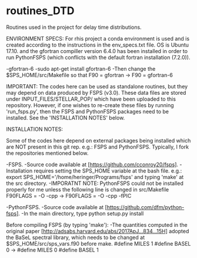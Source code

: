 # routines_DTD
Routines used in the project for delay time distributions.

ENVIRONMENT SPECS:
  For rhis project a conda environment is used and is created
  according to the instructions in the env_specs.txt file.
  OS is Ubuntu 17.10. and the gfortran compiller version 6.4.0
  has been installed in order to run PythonFSPS (which
  conflicts with the default fortran installation (7.2.0)).

  -gfortran-6
    -sudo apt-get install gfortran-6
    -Then change the $SPS_HOME/src/Makefile so that
     F90 = gfortran -> F90 = gfortran-6

IMPORTANT:
  The codes here can be used as standalone routines, but they
  may depend on data produced by FSPS (v3.0). These data files
  are stored under INPUT_FILES/STELLAR_POP/ which have been
  uploaded to this repository. However, if one wishes to
  re-create these files by running 'run_fsps.py', then
  the FSPS and PythonFSPS packages need to be installed. See
  the 'INSTALLATION NOTES' below. 

INSTALLATION NOTES:

  Some of the codes here depend on external packages being installed
  which are NOT present in this git rep. e.g.: FSPS and PythonFSPS.
  Typically, I fork the repositories mentioned below. 

  -FSPS.
    -Source code available at [https://github.com/cconroy20/fsps].
      -Installation requires setting the SPS_HOME variable at the
       bash file. e.g.: export SPS_HOME='/home/heringer/Programs/fsps'
       and typing 'make' at the src directory.
      -IMPORATNT NOTE: PythonFSPS could not be installed properly for
       me unless the following line is changed in src/Makefile
       F90FLAGS = -O -cpp -> F90FLAGS = -O -cpp -fPIC

  -PythonFSPS.
    -Source code available at [https://github.com/dfm/python-fsps].
    -In the main directory, type python setup.py install

  Before compiling FSPS (by typing 'make'):
  -The quantities computed in the original paper
   [http://adsabs.harvard.edu/abs/2017ApJ...834...15H]
   adopted the BaSeL spectral library, which needs to be changed
   at $SPS_HOME/src/sps_vars.f90 before make.
   #define MILES 1 #define BASEL 0 -> #define MILES 0 #define BASEL 1



